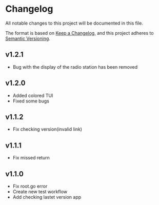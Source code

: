 # Changelog

All notable changes to this project will be documented in this file.

The format is based on [Keep a Changelog](https://keepachangelog.com), and this project adheres to
[Semantic Versioning](https://semver.org).

## v1.2.1

- Bug with the display of the radio station has been removed

## v1.2.0

- Added colored TUI
- Fixed some bugs

## v1.1.2

- Fix checking version(invalid link)

## v1.1.1

- Fix missed return

## v1.1.0

- Fix root.go error
- Create new test workflow
- Add checking lastet version app